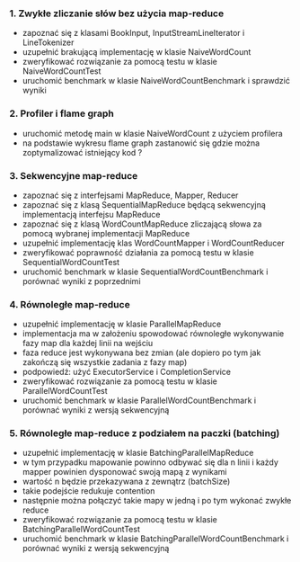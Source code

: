 ### 1. Zwykłe zliczanie słów bez użycia map-reduce

- zapoznać się z klasami BookInput, InputStreamLineIterator i LineTokenizer
- uzupełnić brakującą implementację w klasie NaiveWordCount
- zweryfikować rozwiązanie za pomocą testu w klasie NaiveWordCountTest
- uruchomić benchmark w klasie NaiveWordCountBenchmark i sprawdzić wyniki

### 2. Profiler i flame graph

- uruchomić metodę main w klasie NaiveWordCount z użyciem profilera
- na podstawie wykresu flame graph zastanowić się gdzie można zoptymalizować istniejący kod ?

### 3. Sekwencyjne map-reduce
 
- zapoznać się z interfejsami MapReduce, Mapper, Reducer 
- zapoznać się z klasą SequentialMapReduce będącą sekwencyjną implementacją interfejsu MapReduce
- zapoznać się z klasą WordCountMapReduce zliczającą słowa za pomocą wybranej implementacji MapReduce
- uzupełnić implementację klas WordCountMapper i WordCountReducer
- zweryfikować poprawność działania za pomocą testu w klasie SequentialWordCountTest
- uruchomić benchmark w klasie SequentialWordCountBenchmark i porównać wyniki z poprzednimi

### 4. Równoległe map-reduce

- uzupełnić implementację w klasie ParallelMapReduce
- implementacja ma w założeniu spowodować równoległe wykonywanie fazy map dla każdej linii na wejściu
- faza reduce jest wykonywana bez zmian (ale dopiero po tym jak zakończą się wszystkie zadania z fazy map)
- podpowiedź: użyć ExecutorService i CompletionService 
- zweryfikować rozwiązanie za pomocą testu w klasie ParallelWordCountTest
- uruchomić benchmark w klasie ParallelWordCountBenchmark i porównać wyniki z wersją sekwencyjną

### 5. Równoległe map-reduce z podziałem na paczki (batching)

- uzupełnić implementację w klasie BatchingParallelMapReduce
- w tym przypadku mapowanie powinno odbywać się dla n linii i każdy mapper powinien dysponować swoją mapą z wynikami
- wartość n będzie przekazywana z zewnątrz (batchSize) 
- takie podejście redukuje contention
- następnie można połączyć takie mapy w jedną i po tym wykonać zwykłe reduce
- zweryfikować rozwiązanie za pomocą testu w klasie BatchingParallelWordCountTest
- uruchomić benchmark w klasie BatchingParallelWordCountBenchmark i porównać wyniki z wersją sekwencyjną
